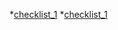 *[checklist_1](?expand=1&template=checklist_1.md)
*[checklist_1](?expand=1&template=checklist_2.md)
